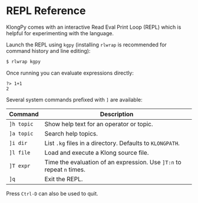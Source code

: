 # REPL Reference

KlongPy comes with an interactive Read Eval Print Loop (REPL) which is helpful for experimenting with the language.

Launch the REPL using `kgpy` (installing `rlwrap` is recommended for command history and line editing):

```bash
$ rlwrap kgpy
```

Once running you can evaluate expressions directly:

```kgpy
?> 1+1
2
```

Several system commands prefixed with `]` are available:

| Command | Description |
|---------|-------------|
| `]h topic` | Show help text for an operator or topic. |
| `]a topic` | Search help topics. |
| `]i dir` | List `.kg` files in a directory. Defaults to `KLONGPATH`. |
| `]l file` | Load and execute a Klong source file. |
| `]T expr` | Time the evaluation of an expression. Use `]T:n` to repeat `n` times. |
| `]q` | Exit the REPL. |

Press `Ctrl-D` can also be used to quit.
